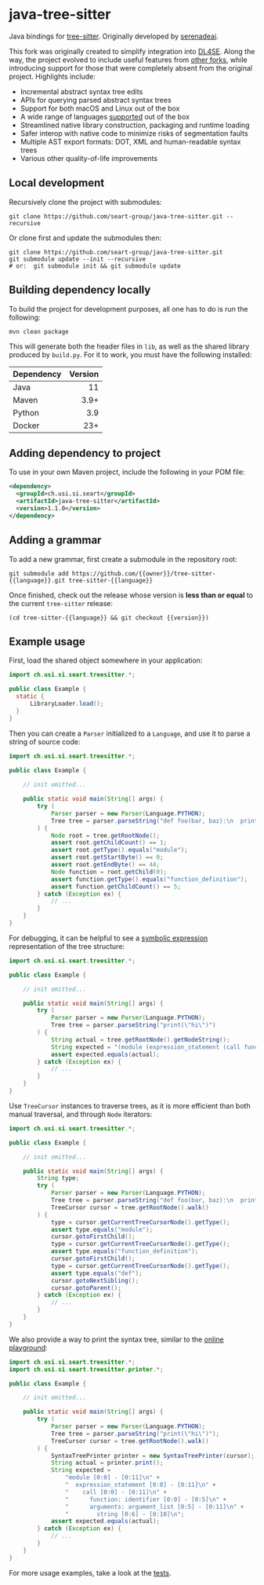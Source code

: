 # java-tree-sitter

Java bindings for [tree-sitter](https://tree-sitter.github.io/tree-sitter/).
Originally developed by [serenadeai](https://github.com/serenadeai).

This fork was originally created to simplify integration into [DL4SE](https://github.com/seart-group/DL4SE).
Along the way, the project evolved to include useful features from [other forks](https://github.com/jakobkhansen/java-tree-sitter),
while introducing support for those that were completely absent from the original project.
Highlights include:

- Incremental abstract syntax tree edits
- APIs for querying parsed abstract syntax trees
- Support for both macOS and Linux out of the box
- A wide range of languages [supported](.gitmodules) out of the box
- Streamlined native library construction, packaging and runtime loading
- Safer interop with native code to minimize risks of segmentation faults
- Multiple AST export formats: DOT, XML and human-readable syntax trees
- Various other quality-of-life improvements

## Local development

Recursively clone the project with submodules:

```shell
git clone https://github.com/seart-group/java-tree-sitter.git --recursive
```

Or clone first and update the submodules then:

```shell   
git clone https://github.com/seart-group/java-tree-sitter.git
git submodule update --init --recursive  
# or:  git submodule init && git submodule update
```

## Building dependency locally

To build the project for development purposes, all one has to do is run the following:

```shell
mvn clean package
```

This will generate both the header files in `lib`, as well as the shared library produced by `build.py`.
For it to work, you must have the following installed:

| Dependency | Version |
|:-----------|--------:|
| Java       |      11 |
| Maven      |    3.9+ |
| Python     |     3.9 |
| Docker     |     23+ |

## Adding dependency to project

To use in your own Maven project, include the following in your POM file:

```xml
<dependency>
  <groupId>ch.usi.si.seart</groupId>
  <artifactId>java-tree-sitter</artifactId>
  <version>1.1.0</version>
</dependency>
```

## Adding a grammar

To add a new grammar, first create a submodule in the repository root:

```shell
git submodule add https://github.com/{{owner}}/tree-sitter-{{language}}.git tree-sitter-{{language}}
```

Once finished, check out the release whose version is **less than or equal** to the current `tree-sitter` release:
```shell
(cd tree-sitter-{{language}} && git checkout {{version}})
```

## Example usage

First, load the shared object somewhere in your application:

```java
import ch.usi.si.seart.treesitter.*;

public class Example {
  static {
      LibraryLoader.load();
  }
}
```

Then you can create a `Parser` initialized to a `Language`, and use it to parse a string of source code:

```java
import ch.usi.si.seart.treesitter.*;

public class Example {
    
    // init omitted...

    public static void main(String[] args) {
        try (
            Parser parser = new Parser(Language.PYTHON);
            Tree tree = parser.parseString("def foo(bar, baz):\n  print(bar)\n  print(baz)")
        ) {
            Node root = tree.getRootNode();
            assert root.getChildCount() == 1;
            assert root.getType().equals("module");
            assert root.getStartByte() == 0;
            assert root.getEndByte() == 44;
            Node function = root.getChild(0);
            assert function.getType().equals("function_definition");
            assert function.getChildCount() == 5;
        } catch (Exception ex) {
            // ...
        }
    }
}
```

For debugging, it can be helpful to see a [symbolic expression](https://en.wikipedia.org/wiki/S-expression) representation of the tree structure:

```java
import ch.usi.si.seart.treesitter.*;

public class Example {

    // init omitted...

    public static void main(String[] args) {
        try (
            Parser parser = new Parser(Language.PYTHON);
            Tree tree = parser.parseString("print(\"hi\")")
        ) {
            String actual = tree.getRootNode().getNodeString();
            String expected = "(module (expression_statement (call function: (identifier) arguments: (argument_list (string)))))";
            assert expected.equals(actual);
        } catch (Exception ex) {
            // ...
        }
    }
}
```

Use `TreeCursor` instances to traverse trees, as it is more efficient than both manual traversal, and through `Node` iterators:

```java
import ch.usi.si.seart.treesitter.*;

public class Example {

    // init omitted...

    public static void main(String[] args) {
        String type;
        try (
            Parser parser = new Parser(Language.PYTHON);
            Tree tree = parser.parseString("def foo(bar, baz):\n  print(bar)\n  print(baz)");
            TreeCursor cursor = tree.getRootNode().walk()
        ) {
            type = cursor.getCurrentTreeCursorNode().getType();
            assert type.equals("module");
            cursor.gotoFirstChild();
            type = cursor.getCurrentTreeCursorNode().getType();
            assert type.equals("function_definition");
            cursor.gotoFirstChild();
            type = cursor.getCurrentTreeCursorNode().getType();
            assert type.equals("def");
            cursor.gotoNextSibling();
            cursor.gotoParent();
        } catch (Exception ex) {
            // ...
        }
    }
}
```

We also provide a way to print the syntax tree, similar to the [online playground](https://tree-sitter.github.io/tree-sitter/playground):

```java
import ch.usi.si.seart.treesitter.*;
import ch.usi.si.seart.treesitter.printer.*;

public class Example {

    // init omitted...

    public static void main(String[] args) {
        try (
            Parser parser = new Parser(Language.PYTHON);
            Tree tree = parser.parseString("print(\"hi\")");
            TreeCursor cursor = tree.getRootNode().walk()
        ) {
            SyntaxTreePrinter printer = new SyntaxTreePrinter(cursor);
            String actual = printer.print();
            String expected =
                "module [0:0] - [0:11]\n" +
                "  expression_statement [0:0] - [0:11]\n" +
                "    call [0:0] - [0:11]\n" +
                "      function: identifier [0:0] - [0:5]\n" +
                "      arguments: argument_list [0:5] - [0:11]\n" +
                "        string [0:6] - [0:10]\n";
            assert expected.equals(actual);
        } catch (Exception ex) {
            // ...
        }
    }
}
```

For more usage examples, take a look at the [tests](src/test/java/usi/si/seart/treesitter).
